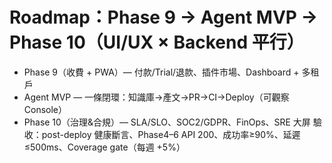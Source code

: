 # Roadmap：Phase 9 → Agent MVP → Phase 10（UI/UX × Backend 平行）
- Phase 9（收費 + PWA）— 付款/Trial/退款、插件市場、Dashboard + 多租戶
- Agent MVP — 一條閉環：知識庫→產文→PR→CI→Deploy（可觀察 Console）
- Phase 10（治理&合規）— SLA/SLO、SOC2/GDPR、FinOps、SRE 大屏
驗收：post-deploy 健康斷言、Phase4–6 API 200、成功率≥90%、延遲≤500ms、Coverage gate（每週 +5%）
